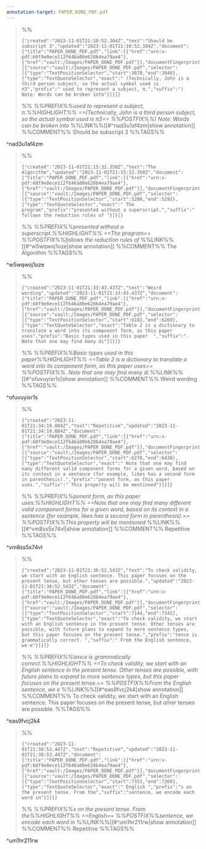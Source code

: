 ```yaml
---
annotation-target: PAPER_DONE_PDF.pdf
---
```



>%%
>```annotation-json
>{"created":"2023-11-01T21:10:52.304Z","text":"Should be subscript 3","updated":"2023-11-01T21:10:52.304Z","document":{"title":"PAPER_DONE_PDF.pdf","link":[{"href":"urn:x-pdf:60f9e0ece112f646a00e628b4ea79ae4"},{"href":"vault:/Images/PAPER_DONE_PDF.pdf"}],"documentFingerprint":"60f9e0ece112f646a00e628b4ea79ae4"},"uri":"vault:/Images/PAPER_DONE_PDF.pdf","target":[{"source":"vault:/Images/PAPER_DONE_PDF.pdf","selector":[{"type":"TextPositionSelector","start":3870,"end":3948},{"type":"TextQuoteSelector","exact":" (Technically, John is a third person subject, so the actual symbol used is π3","prefix":" used to represent a subject, π.","suffix":") Note: Words can be broken into"}]}]}
>```
>%%
>*%%PREFIX%%used to represent a subject, π.%%HIGHLIGHT%% ==(Technically, John is a third person subject, so the actual symbol used is π3== %%POSTFIX%%) Note: Words can be broken into*
>%%LINK%%[[#^nad3u1af4zm|show annotation]]
>%%COMMENT%%
>Should be subscript 3
>%%TAGS%%
>
^nad3u1af4zm


>%%
>```annotation-json
>{"created":"2023-11-01T21:15:32.350Z","text":"The Algorithm","updated":"2023-11-01T21:15:32.350Z","document":{"title":"PAPER_DONE_PDF.pdf","link":[{"href":"urn:x-pdf:60f9e0ece112f646a00e628b4ea79ae4"},{"href":"vault:/Images/PAPER_DONE_PDF.pdf"}],"documentFingerprint":"60f9e0ece112f646a00e628b4ea79ae4"},"uri":"vault:/Images/PAPER_DONE_PDF.pdf","target":[{"source":"vault:/Images/PAPER_DONE_PDF.pdf","selector":[{"type":"TextPositionSelector","start":5280,"end":5292},{"type":"TextQuoteSelector","exact":" The program","prefix":"presented without a superscript.","suffix":" follows the reduction rules of "}]}]}
>```
>%%
>*%%PREFIX%%presented without a superscript.%%HIGHLIGHT%% ==The program== %%POSTFIX%%follows the reduction rules of*
>%%LINK%%[[#^w5wqwoj1oze|show annotation]]
>%%COMMENT%%
>The Algorithm
>%%TAGS%%
>
^w5wqwoj1oze


>%%
>```annotation-json
>{"created":"2023-11-01T21:33:43.437Z","text":"Weird wording","updated":"2023-11-01T21:33:43.437Z","document":{"title":"PAPER_DONE_PDF.pdf","link":[{"href":"urn:x-pdf:60f9e0ece112f646a00e628b4ea79ae4"},{"href":"vault:/Images/PAPER_DONE_PDF.pdf"}],"documentFingerprint":"60f9e0ece112f646a00e628b4ea79ae4"},"uri":"vault:/Images/PAPER_DONE_PDF.pdf","target":[{"source":"vault:/Images/PAPER_DONE_PDF.pdf","selector":[{"type":"TextPositionSelector","start":6182,"end":6269},{"type":"TextQuoteSelector","exact":"Table 2 is a dictionary to translate a word into its component form, as this paper uses","prefix":"Basic types used in this paper  ","suffix":". Note that one may find many di"}]}]}
>```
>%%
>*%%PREFIX%%Basic types used in this paper%%HIGHLIGHT%% ==Table 2 is a dictionary to translate a word into its component form, as this paper uses== %%POSTFIX%%. Note that one may find many di*
>%%LINK%%[[#^ofuvuyixr1s|show annotation]]
>%%COMMENT%%
>Weird wording
>%%TAGS%%
>
^ofuvuyixr1s


>%%
>```annotation-json
>{"created":"2023-11-01T21:34:19.884Z","text":"Repetitive","updated":"2023-11-01T21:34:19.884Z","document":{"title":"PAPER_DONE_PDF.pdf","link":[{"href":"urn:x-pdf:60f9e0ece112f646a00e628b4ea79ae4"},{"href":"vault:/Images/PAPER_DONE_PDF.pdf"}],"documentFingerprint":"60f9e0ece112f646a00e628b4ea79ae4"},"uri":"vault:/Images/PAPER_DONE_PDF.pdf","target":[{"source":"vault:/Images/PAPER_DONE_PDF.pdf","selector":[{"type":"TextPositionSelector","start":6270,"end":6438},{"type":"TextQuoteSelector","exact":" Note that one may find many different valid component forms for a given word, based on its context in a sentence (for example, likes has a second form in parenthesis).","prefix":"ponent form, as this paper uses.","suffix":" This property will be mentioned"}]}]}
>```
>%%
>*%%PREFIX%%ponent form, as this paper uses.%%HIGHLIGHT%% ==Note that one may find many different valid component forms for a given word, based on its context in a sentence (for example, likes has a second form in parenthesis).== %%POSTFIX%%This property will be mentioned*
>%%LINK%%[[#^vm8ss5x74vl|show annotation]]
>%%COMMENT%%
>Repetitive
>%%TAGS%%
>
^vm8ss5x74vl


>%%
>```annotation-json
>{"created":"2023-11-01T21:36:52.543Z","text":"To check validity, we start with an English sentence. This paper focuses on the present tense, but other tenses are possible.","updated":"2023-11-01T21:36:52.543Z","document":{"title":"PAPER_DONE_PDF.pdf","link":[{"href":"urn:x-pdf:60f9e0ece112f646a00e628b4ea79ae4"},{"href":"vault:/Images/PAPER_DONE_PDF.pdf"}],"documentFingerprint":"60f9e0ece112f646a00e628b4ea79ae4"},"uri":"vault:/Images/PAPER_DONE_PDF.pdf","target":[{"source":"vault:/Images/PAPER_DONE_PDF.pdf","selector":[{"type":"TextPositionSelector","start":7144,"end":7342},{"type":"TextQuoteSelector","exact":"To check validity, we start with an English sentence in the present tense. Other tenses are possible, with future plans to expand to more sentence types, but this paper focuses on the present tense.","prefix":"tence is grammatically correct. ","suffix":" From the English sentence, we e"}]}]}
>```
>%%
>*%%PREFIX%%tence is grammatically correct.%%HIGHLIGHT%% ==To check validity, we start with an English sentence in the present tense. Other tenses are possible, with future plans to expand to more sentence types, but this paper focuses on the present tense.== %%POSTFIX%%From the English sentence, we e*
>%%LINK%%[[#^eas9fvcj2k4|show annotation]]
>%%COMMENT%%
>To check validity, we start with an English sentence. This paper focuses on the present tense, but other tenses are possible.
>%%TAGS%%
>
^eas9fvcj2k4


>%%
>```annotation-json
>{"created":"2023-11-01T21:38:53.447Z","text":"Repetitive","updated":"2023-11-01T21:38:53.447Z","document":{"title":"PAPER_DONE_PDF.pdf","link":[{"href":"urn:x-pdf:60f9e0ece112f646a00e628b4ea79ae4"},{"href":"vault:/Images/PAPER_DONE_PDF.pdf"}],"documentFingerprint":"60f9e0ece112f646a00e628b4ea79ae4"},"uri":"vault:/Images/PAPER_DONE_PDF.pdf","target":[{"source":"vault:/Images/PAPER_DONE_PDF.pdf","selector":[{"type":"TextPositionSelector","start":7351,"end":7360},{"type":"TextQuoteSelector","exact":" English ","prefix":"s on the present tense. From the","suffix":"sentence, we encode each word in"}]}]}
>```
>%%
>*%%PREFIX%%s on the present tense. From the%%HIGHLIGHT%% ==English== %%POSTFIX%%sentence, we encode each word in*
>%%LINK%%[[#^um1hr211rw|show annotation]]
>%%COMMENT%%
>Repetitive
>%%TAGS%%
>
^um1hr211rw
